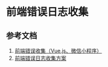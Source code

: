 # 前端错误日志收集

## 参考文档
1. [前端错误收集（Vue.js、微信小程序）](https://juejin.im/post/5c0f19dff265da61461e0140)
2. [前端错误日志收集方案](https://juejin.im/post/5bd2dbc7f265da0af16183f8)
